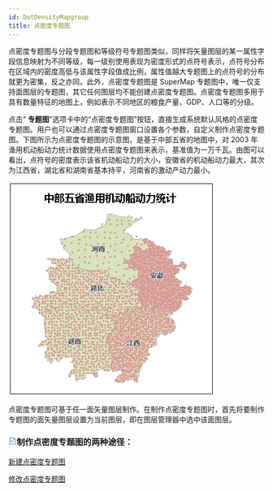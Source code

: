 ```yaml
---
id: DotDensityMapgroup
title: 点密度专题图
---
```

点密度专题图与分段专题图和等级符号专题图类似，同样将矢量图层的某一属性字段信息映射为不同等级，每一级别使用表现为密度形式的点符号表示，点符号分布在区域内的密度高低与该属性字段值成比例，属性值越大专题图上的点符号的分布就更为密集，反之亦同。此外，点密度专题图是
SuperMap
专题图中，唯一仅支持面图层的专题图，其它任何图层均不能创建点密度专题图。点密度专题图多用于具有数量特征的地图上，例如表示不同地区的粮食产量、GDP、人口等的分级。

点击“ **专题图**”选项卡中的“点密度专题图”按钮，直接生成系统默认风格的点密度专题图。用户也可以通过点密度专题图窗口设置各个参数，自定义制作点密度专题图。下图所示为点密度专题图的示意图，是基于中部五省的地图中，对
2003 年
渔用机动船动力统计数据使用点密度专题图来表示，基准值为一万千瓦。由图可以看出，点符号的密度表示该省机动船动力的大小，安徽省的机动船动力最大，其次为江西省，湖北省和湖南省基本持平，河南省的激动产动力最小。

![](img/DotDensityTheme.png)  

点密度专题图可基于任一面矢量图层制作。在制作点密度专题图时，首先将要制作专题图的面矢量图层设置为当前图层，即在图层管理器中选中该面图层。

### ![](../../img/read.gif)制作点密度专题图的两种途径：

<!-- ![](../../img/smalltitle.png)  -->
[新建点密度专题图](DotDensityMapDefault.html)

<!-- ![](../../img/smalltitle.png)  -->
[修改点密度专题图](DotDensityMapGroupDia.html)
